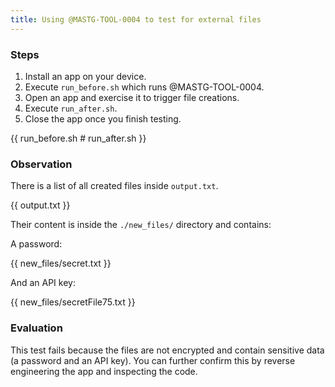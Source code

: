 ```yaml
---
title: Using @MASTG-TOOL-0004 to test for external files
---
```


### Steps

1. Install an app on your device.
2. Execute `run_before.sh` which runs @MASTG-TOOL-0004.
3. Open an app and exercise it to trigger file creations.
4. Execute `run_after.sh`.
5. Close the app once you finish testing.

{{ run_before.sh # run_after.sh }}

### Observation

There is a list of all created files inside `output.txt`.

{{ output.txt }}

Their content is inside the `./new_files/` directory and contains:

A password:

{{ new_files/secret.txt }}

And an API key:

{{ new_files/secretFile75.txt }}

### Evaluation

This test fails because the files are not encrypted and contain sensitive data (a password and an API key). You can further confirm this by reverse engineering the app and inspecting the code.

